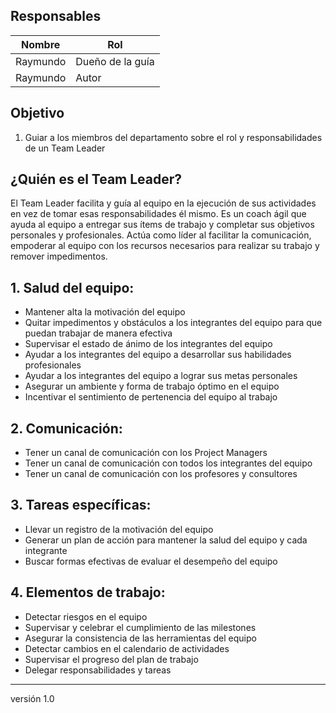 ## Responsables
Nombre         | Rol
-------------- | -----
Raymundo| Dueño de la guía    |
Raymundo | Autor

## Objetivo
1. Guiar a los miembros del departamento sobre el rol y responsabilidades de un Team Leader

## ¿Quién es el Team Leader?
El Team Leader facilita y guía al equipo en la ejecución de sus actividades en vez de tomar esas responsabilidades él mismo. Es un coach ágil que ayuda al equipo a entregar sus ítems de trabajo y completar sus objetivos personales y profesionales. Actúa como líder al facilitar la comunicación, empoderar al equipo con los recursos necesarios para realizar su trabajo y remover impedimentos.

## 1. Salud del equipo:
+ Mantener alta la motivación del equipo
+ Quitar impedimentos y obstáculos a los integrantes del equipo para que puedan trabajar de manera efectiva
+ Supervisar el estado de ánimo de los integrantes del equipo
+ Ayudar a los integrantes del equipo a desarrollar sus habilidades profesionales
+ Ayudar a los integrantes del equipo a lograr sus metas personales
+ Asegurar un ambiente y forma de trabajo óptimo en el equipo
+ Incentivar el sentimiento de pertenencia del equipo al trabajo

## 2. Comunicación:
+ Tener un canal de comunicación con los Project Managers
+ Tener un canal de comunicación con todos los integrantes del equipo
+ Tener un canal de comunicación con los profesores y consultores

## 3. Tareas específicas:
+ Llevar un registro de la motivación del equipo
+ Generar un plan de acción para mantener la salud del equipo y cada integrante
+ Buscar formas efectivas de evaluar el desempeño del equipo

## 4. Elementos de trabajo:
+ Detectar riesgos en el equipo
+ Supervisar y celebrar el cumplimiento de las milestones
+ Asegurar la consistencia de las herramientas del equipo
+ Detectar cambios en el calendario de actividades
+ Supervisar el progreso del plan de trabajo
+ Delegar responsabilidades y tareas

***
versión 1.0